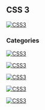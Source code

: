 ## CSS 3
[![CSS3](https://img.shields.io/badge/CSS3-196FB4?style=for-the-badge&logo=CSS3&logoColor=white&labelColor=101010)](https://github.com/Alberto-mt/HTML5_CSS3/blob/main/Apuntes/CSS3/index.md)

### Categories
[![CSS3](https://img.shields.io/badge/Metodologias_de_escritura-447ac0?style=for-the-badge&logo=CSS3&logoColor=white&labelColor=101010)](https://github.com/Alberto-mt/HTML5_CSS3/blob/main/Apuntes/CSS3/categories/Metodologias_de_escritura.md)

[![CSS3](https://img.shields.io/badge/*-c044b8?style=for-the-badge&logo=CSS3&logoColor=white&labelColor=101010)]()

[![CSS3](https://img.shields.io/badge/*-c08a44?style=for-the-badge&logo=CSS3&logoColor=white&labelColor=101010)]()

[![CSS3](https://img.shields.io/badge/*-44c04c?style=for-the-badge&logo=CSS3&logoColor=white&labelColor=101010)]()


[![CSS3](https://img.shields.io/badge/CSS3-196FB4?style=for-the-badge&label=&#9650;&logoColor=white&labelColor=101010)](https://github.com/Alberto-mt/HTML5_CSS3/blob/main/Apuntes/CSS3/index.md)
